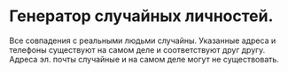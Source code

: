 Генератор случайных личностей.
============

Все совпадения с реальными людьми случайны. Указанные адреса и телефоны существуют на самом деле и соответствуют друг другу. Адреса эл. почты случайные и на самом деле могут не существовать.
